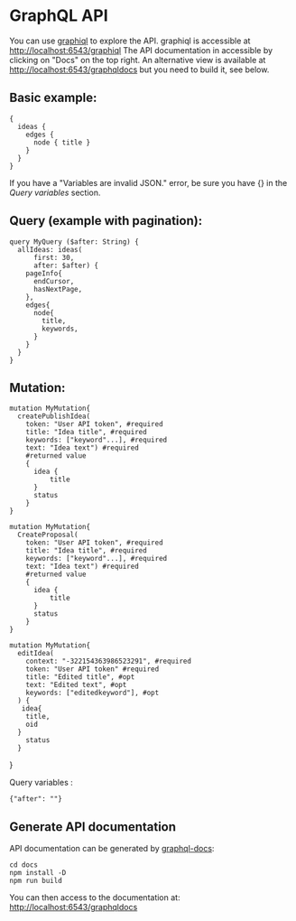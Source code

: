 # GraphQL API

You can use [graphiql](https://github.com/graphql/graphiql) to explore the API.
graphiql is accessible at [http://localhost:6543/graphiql](http://localhost:6543/graphiql)
The API documentation in accessible by clicking on "Docs" on the top right.
An alternative view is available at
[http://localhost:6543/graphqldocs](http://localhost:6543/graphqldocs)
but you need to build it, see below.

## Basic example:

    {
      ideas {
        edges {
          node { title }
        }
      }
    }

If you have a "Variables are invalid JSON." error, be sure you have {} in the
*Query variables* section.

## Query (example with pagination):

    query MyQuery ($after: String) {
      allIdeas: ideas(
          first: 30,
          after: $after) {
        pageInfo{
          endCursor,
          hasNextPage,
        },
        edges{
          node{
            title,
            keywords,
          }
        }
      }
    }

## Mutation:

    mutation MyMutation{
      createPublishIdea(
        token: "User API token", #required
        title: "Idea title", #required
        keywords: ["keyword"...], #required
        text: "Idea text") #required
        #returned value
        {
          idea { 
              title
          }
          status
        }
    }

    mutation MyMutation{
      CreateProposal(
        token: "User API token", #required
        title: "Idea title", #required
        keywords: ["keyword"...], #required
        text: "Idea text") #required
        #returned value
        {
          idea { 
              title
          }
          status
        }
    }

    mutation MyMutation{
      editIdea(
        context: "-322154363986523291", #required
        token: "User API token" #required
        title: "Edited title", #opt
        text: "Edited text", #opt
        keywords: ["editedkeyword"], #opt
      ) {
       idea{
        title,
        oid
      }
        status
      }
  }

Query variables :

    {"after": ""}

## Generate API documentation

API documentation can be generated by [graphql-docs](https://github.com/mhallin/graphql-docs/):

    cd docs
    npm install -D
    npm run build

You can then access to the documentation at: [http://localhost:6543/graphqldocs](http://localhost:6543/graphqldocs)
